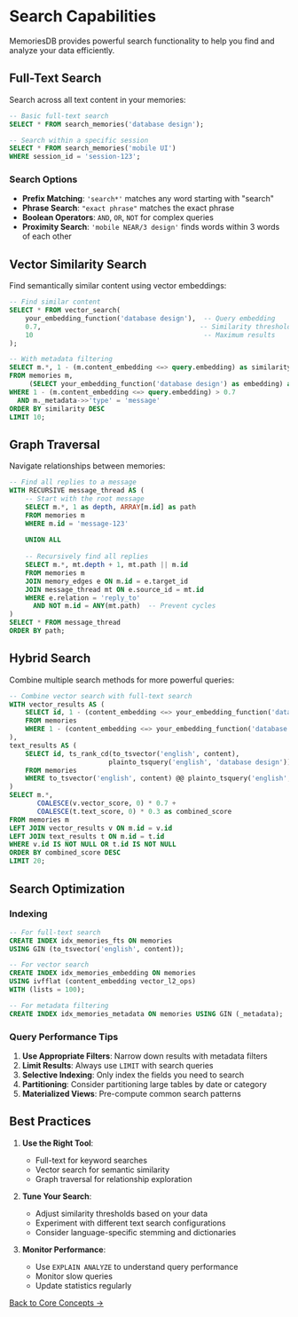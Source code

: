 # Search Capabilities

MemoriesDB provides powerful search functionality to help you find and analyze your data efficiently.

## Full-Text Search

Search across all text content in your memories:

```sql
-- Basic full-text search
SELECT * FROM search_memories('database design');

-- Search within a specific session
SELECT * FROM search_memories('mobile UI')
WHERE session_id = 'session-123';
```

### Search Options

- **Prefix Matching**: `'search*'` matches any word starting with "search"
- **Phrase Search**: `"exact phrase"` matches the exact phrase
- **Boolean Operators**: `AND`, `OR`, `NOT` for complex queries
- **Proximity Search**: `'mobile NEAR/3 design'` finds words within 3 words of each other

## Vector Similarity Search

Find semantically similar content using vector embeddings:

```sql
-- Find similar content
SELECT * FROM vector_search(
    your_embedding_function('database design'),  -- Query embedding
    0.7,                                        -- Similarity threshold (0-1)
    10                                           -- Maximum results
);

-- With metadata filtering
SELECT m.*, 1 - (m.content_embedding <=> query.embedding) as similarity
FROM memories m,
     (SELECT your_embedding_function('database design') as embedding) as query
WHERE 1 - (m.content_embedding <=> query.embedding) > 0.7
  AND m._metadata->>'type' = 'message'
ORDER BY similarity DESC
LIMIT 10;
```

## Graph Traversal

Navigate relationships between memories:

```sql
-- Find all replies to a message
WITH RECURSIVE message_thread AS (
    -- Start with the root message
    SELECT m.*, 1 as depth, ARRAY[m.id] as path
    FROM memories m
    WHERE m.id = 'message-123'
    
    UNION ALL
    
    -- Recursively find all replies
    SELECT m.*, mt.depth + 1, mt.path || m.id
    FROM memories m
    JOIN memory_edges e ON m.id = e.target_id
    JOIN message_thread mt ON e.source_id = mt.id
    WHERE e.relation = 'reply_to'
      AND NOT m.id = ANY(mt.path)  -- Prevent cycles
)
SELECT * FROM message_thread
ORDER BY path;
```

## Hybrid Search

Combine multiple search methods for more powerful queries:

```sql
-- Combine vector search with full-text search
WITH vector_results AS (
    SELECT id, 1 - (content_embedding <=> your_embedding_function('database design')) as vector_score
    FROM memories
    WHERE 1 - (content_embedding <=> your_embedding_function('database design')) > 0.6
),
text_results AS (
    SELECT id, ts_rank_cd(to_tsvector('english', content), 
                         plainto_tsquery('english', 'database design')) as text_score
    FROM memories
    WHERE to_tsvector('english', content) @@ plainto_tsquery('english', 'database design')
)
SELECT m.*, 
       COALESCE(v.vector_score, 0) * 0.7 + 
       COALESCE(t.text_score, 0) * 0.3 as combined_score
FROM memories m
LEFT JOIN vector_results v ON m.id = v.id
LEFT JOIN text_results t ON m.id = t.id
WHERE v.id IS NOT NULL OR t.id IS NOT NULL
ORDER BY combined_score DESC
LIMIT 20;
```

## Search Optimization

### Indexing

```sql
-- For full-text search
CREATE INDEX idx_memories_fts ON memories 
USING GIN (to_tsvector('english', content));

-- For vector search
CREATE INDEX idx_memories_embedding ON memories 
USING ivfflat (content_embedding vector_l2_ops)
WITH (lists = 100);

-- For metadata filtering
CREATE INDEX idx_memories_metadata ON memories USING GIN (_metadata);
```

### Query Performance Tips

1. **Use Appropriate Filters**: Narrow down results with metadata filters
2. **Limit Results**: Always use `LIMIT` with search queries
3. **Selective Indexing**: Only index the fields you need to search
4. **Partitioning**: Consider partitioning large tables by date or category
5. **Materialized Views**: Pre-compute common search patterns

## Best Practices

1. **Use the Right Tool**:
   - Full-text for keyword searches
   - Vector search for semantic similarity
   - Graph traversal for relationship exploration

2. **Tune Your Search**:
   - Adjust similarity thresholds based on your data
   - Experiment with different text search configurations
   - Consider language-specific stemming and dictionaries

3. **Monitor Performance**:
   - Use `EXPLAIN ANALYZE` to understand query performance
   - Monitor slow queries
   - Update statistics regularly

[Back to Core Concepts →](../core-concepts/README.md)
